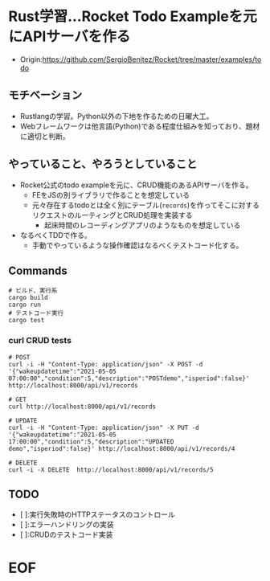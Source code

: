 # Rust学習…Rocket Todo Exampleを元にAPIサーバを作る
* Origin:https://github.com/SergioBenitez/Rocket/tree/master/examples/todo

## モチベーション
* Rustlangの学習。Python以外の下地を作るための日曜大工。
* Webフレームワークは他言語(Python)である程度仕組みを知っており、題材に適切と判断。

## やっていること、やろうとしていること
* Rocket公式のtodo exampleを元に、CRUD機能のあるAPIサーバを作る。
  * FEをJSの別ライブラリで作ることを想定している
  * 元々存在するtodoとは全く別にテーブル(`records`)を作ってそこに対するリクエストのルーティングとCRUD処理を実装する
    * 起床時間のレコーディングアプリのようなものを想定している
* なるべくTDDで作る。
  * 手動でやっているような操作確認はなるべくテストコード化する。


## Commands
```
# ビルド、実行系
cargo build
cargo run
# テストコード実行
cargo test
```

### curl CRUD tests
```
# POST
curl -i -H "Content-Type: application/json" -X POST -d '{"wakeupdatetime":"2021-05-05 07:00:00","condition":5,"description":"POSTdemo","isperiod":false}' http://localhost:8000/api/v1/records

# GET
curl http://localhost:8000/api/v1/records

# UPDATE
curl -i -H "Content-Type: application/json" -X PUT -d '{"wakeupdatetime":"2021-05-05 17:00:00","condition":5,"description":"UPDATED demo","isperiod":false}' http://localhost:8000/api/v1/records/4

# DELETE
curl -i -X DELETE  http://localhost:8000/api/v1/records/5

```

## TODO
 - [ ]:実行失敗時のHTTPステータスのコントロール
 - [ ]:エラーハンドリングの実装
 - [ ]:CRUDのテストコード実装


# EOF